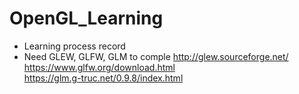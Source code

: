 # OpenGL_Learning

- Learning process record
- Need GLEW, GLFW, GLM to comple
http://glew.sourceforge.net/ <br>
https://www.glfw.org/download.html <br>
https://glm.g-truc.net/0.9.8/index.html
